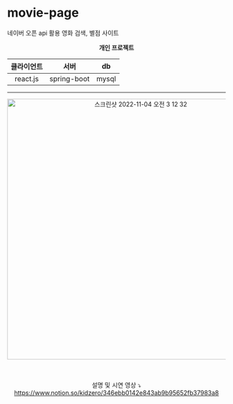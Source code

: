 # movie-page
네이버 오픈 api 활용 영화 검색, 별점 사이트 

<div align ="center">
  
  **개인 프로젝트**

  |클라이언트|서버|db|
  |:---:|:---:|:---:|
  |react.js|spring-boot|mysql|
 

  ---
  <img width="600" alt="스크린샷 2022-11-04 오전 3 12 32" src="https://user-images.githubusercontent.com/93467085/199805391-d076a8bf-de4a-4477-9d1c-562fc80132bb.png">

  
  <br><br>
  설명 및 시연 영상 ⤵️
  <br>
  https://www.notion.so/kidzero/346ebb0142e843ab9b95652fb37983a8
  </div>
